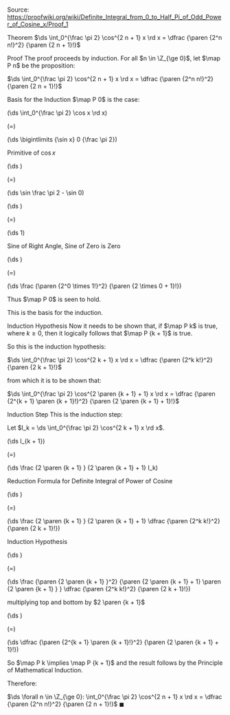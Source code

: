 # 

Source: https://proofwiki.org/wiki/Definite_Integral_from_0_to_Half_Pi_of_Odd_Power_of_Cosine_x/Proof_1



Theorem
$\ds \int_0^{\frac \pi 2} \cos^{2 n + 1} x \rd x = \dfrac {\paren {2^n n!}^2} {\paren {2 n + 1}!}$


Proof
The proof proceeds by induction.
For all $n \in \Z_{\ge 0}$, let $\map P n$ be the proposition:

$\ds \int_0^{\frac \pi 2} \cos^{2 n + 1} x \rd x = \dfrac {\paren {2^n n!}^2} {\paren {2 n + 1}!}$


Basis for the Induction
$\map P 0$ is the case:














\(\ds \int_0^{\frac \pi 2} \cos x \rd x\)

\(=\)







\(\ds \bigintlimits {\sin x} 0 {\frac \pi 2}\)





Primitive of $\cos x$














\(\ds \)

\(=\)







\(\ds \sin \frac \pi 2 - \sin 0\)




















\(\ds \)

\(=\)







\(\ds 1\)





Sine of Right Angle, Sine of Zero is Zero














\(\ds \)

\(=\)







\(\ds \frac {\paren {2^0 \times 1!}^2} {\paren {2 \times 0 + 1}!}\)









Thus $\map P 0$ is seen to hold.

This is the basis for the induction.


Induction Hypothesis
Now it needs to be shown that, if $\map P k$ is true, where $k \ge 0$, then it logically follows that $\map P {k + 1}$ is true.

So this is the induction hypothesis:

$\ds \int_0^{\frac \pi 2} \cos^{2 k + 1} x \rd x = \dfrac {\paren {2^k k!}^2} {\paren {2 k + 1}!}$

from which it is to be shown that:

$\ds \int_0^{\frac \pi 2} \cos^{2 \paren {k + 1} + 1} x \rd x = \dfrac {\paren {2^{k + 1} \paren {k + 1}!}^2} {\paren {2 \paren {k + 1} + 1}!}$


Induction Step
This is the induction step:

Let $I_k = \ds \int_0^{\frac \pi 2} \cos^{2 k + 1} x \rd x$.















\(\ds I_{k + 1}\)

\(=\)







\(\ds \frac {2 \paren {k + 1} } {2 \paren {k + 1} + 1} I_k\)





Reduction Formula for Definite Integral of Power of Cosine














\(\ds \)

\(=\)







\(\ds \frac {2 \paren {k + 1} } {2 \paren {k + 1} + 1} \dfrac {\paren {2^k k!}^2} {\paren {2 k + 1}!}\)





Induction Hypothesis














\(\ds \)

\(=\)







\(\ds \frac {\paren {2 \paren {k + 1} }^2} {\paren {2 \paren {k + 1} + 1} \paren {2 \paren {k + 1} } } \dfrac {\paren {2^k k!}^2} {\paren {2 k + 1}!}\)





multiplying top and bottom by $2 \paren {k + 1}$














\(\ds \)

\(=\)







\(\ds \dfrac {\paren {2^{k + 1} \paren {k + 1}!}^2} {\paren {2 \paren {k + 1} + 1}!}\)










So $\map P k \implies \map P {k + 1}$ and the result follows by the Principle of Mathematical Induction.

Therefore:

$\ds \forall n \in \Z_{\ge 0}: \int_0^{\frac \pi 2} \cos^{2 n + 1} x \rd x = \dfrac {\paren {2^n n!}^2} {\paren {2 n + 1}!}$
$\blacksquare$





